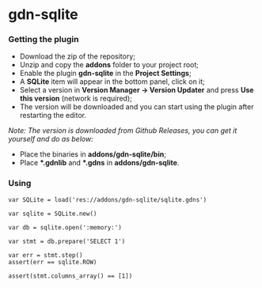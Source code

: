 # gdn-sqlite

### Getting the plugin

- Download the zip of the repository;
- Unzip and copy the **addons** folder to your project root;
- Enable the plugin **gdn-sqlite** in the **Project Settings**;
- A **SQLite** item will appear in the bottom panel, click on it;
- Select a version in **Version Manager -> Version Updater** and press **Use this version** (network is required);
- The version will be downloaded and you can start using the plugin after restarting the editor.

*Note: The version is downloaded from Github Releases, you can get it yourself and do as below:*
- Place the binaries in **addons/gdn-sqlite/bin**;
- Place **\*.gdnlib** and **\*.gdns** in **addons/gdn-sqlite**.

### Using

```gdscript
var SQLite = load('res://addons/gdn-sqlite/sqlite.gdns')

var sqlite = SQLite.new()

var db = sqlite.open(':memory:')

var stmt = db.prepare('SELECT 1')

var err = stmt.step()
assert(err == sqlite.ROW)

assert(stmt.columns_array() == [1])
```
